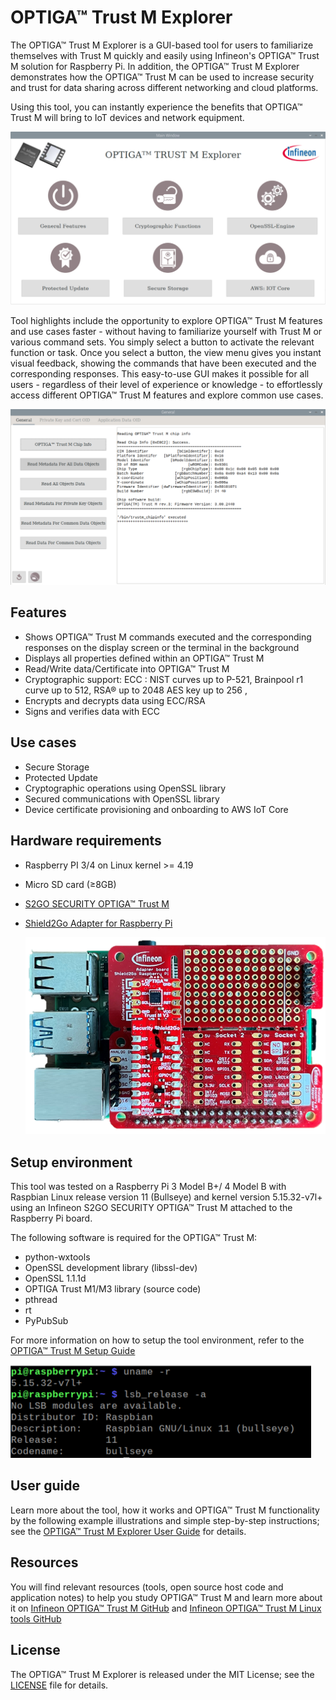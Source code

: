 # **OPTIGA™ Trust M Explorer**

The OPTIGA™ Trust M Explorer is a GUI-based tool for users to familiarize themselves with Trust M quickly and easily using Infineon's OPTIGA™ Trust M solution for Raspberry Pi. In addition, the OPTIGA™ Trust M Explorer demonstrates how the OPTIGA™ Trust M can be used to increase security and trust for data sharing across different networking and cloud platforms.

Using this tool, you can instantly experience the benefits that OPTIGA™ Trust M will bring to IoT devices and network equipment.

![](images/Setup/MainScreen.png)

Tool highlights include the opportunity to explore OPTIGA™ Trust M features and use cases faster - without having to familiarize yourself with Trust M or various command sets. You simply select a button to activate the relevant function or task. Once you select a button, the view menu gives you instant visual feedback, showing the commands that have been executed and the corresponding responses. This easy-to-use GUI makes it possible for all users - regardless of their level of experience or knowledge - to effortlessly access different OPTIGA™ Trust M features and explore common use cases.

![](images/Setup/ChipInfo.png)

## Features

-   Shows OPTIGA™ Trust M commands executed and the corresponding responses on the display screen or the terminal in the background
-   Displays all properties defined within an OPTIGA™ Trust M
-   Read/Write data/Certificate into OPTIGA™ Trust M
-   Cryptographic support:
    ECC : NIST curves up to P-521, Brainpool r1 curve up to 512,
    RSA® up to 2048
    AES key up to 256 ,
-   Encrypts and decrypts data using ECC/RSA
-   Signs and verifies data with ECC

## Use cases

-   Secure Storage
-   Protected Update
-   Cryptographic operations using OpenSSL library
-   Secured communications with OpenSSL library
-   Device certificate provisioning and onboarding to AWS IoT Core


## Hardware requirements

- Raspberry PI 3/4 on Linux kernel >= 4.19

- Micro SD card (≥8GB)

- [S2GO SECURITY OPTIGA™ Trust M](https://www.infineon.com/cms/en/product/evaluation-boards/s2go-security-optiga-m/)

- [Shield2Go Adapter for Raspberry Pi](https://www.infineon.com/cms/en/product/evaluation-boards/s2go-adapter-rasp-pi-iot/)

  ![](images/Setup/HardwareSetup.png)

## Setup environment

This tool was tested on a Raspberry Pi 3 Model B+/ 4 Model B with Raspbian Linux release version 11 (Bullseye) and kernel version 5.15.32-v7l+ using an Infineon S2GO SECURITY OPTIGA™ Trust M attached to the Raspberry Pi board.

The following software is required for the OPTIGA™ Trust M:
- python-wxtools
- OpenSSL development library (libssl-dev)
- OpenSSL 1.1.1d
- OPTIGA Trust M1/M3 library (source code)
- pthread
- rt
- PyPubSub 

For more information on how to setup the tool environment, refer to the [OPTIGA™ Trust M Setup Guide](./Setup%20Guide.md)

![](images/Setup/bullseye.png)

## User guide

Learn more about the tool, how it works and OPTIGA™ Trust M functionality by the following example illustrations and simple step-by-step instructions;  see the [OPTIGA™ Trust M Explorer User Guide](./User%20Guide.md) for details.

## Resources

You will find relevant resources (tools, open source host code and application notes) to help you study OPTIGA™ Trust M and learn more about it on [Infineon OPTIGA™ Trust M GitHub](https://github.com/Infineon/optiga-trust-m) and [Infineon OPTIGA™ Trust M Linux tools GitHub](https://github.com/Infineon/linux-optiga-trust-m)

## License

The OPTIGA™ Trust M Explorer is released under the MIT License; see the [LICENSE](LICENSE) file for details.

